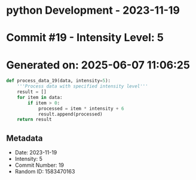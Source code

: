 ﻿# python Development - 2023-11-19
# Commit #19 - Intensity Level: 5
# Generated on: 2025-06-07 11:06:25
```python
def process_data_19(data, intensity=5):
    '''Process data with specified intensity level'''
    result = []
    for item in data:
        if item > 0:
            processed = item * intensity + 6
            result.append(processed)
    return result
```
## Metadata
- Date: 2023-11-19
- Intensity: 5
- Commit Number: 19
- Random ID: 1583470163
